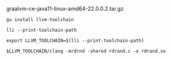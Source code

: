 
graalvm-ce-java11-linux-amd64-22.0.0.2.tar.gz

    gu install llvm-toolchain

    lli --print-toolchain-path

    export LLVM_TOOLCHAIN=$(lli --print-toolchain-path)

    $LLVM_TOOLCHAIN/clang -mrdrnd -shared rdrand.c -o rdrand.so
